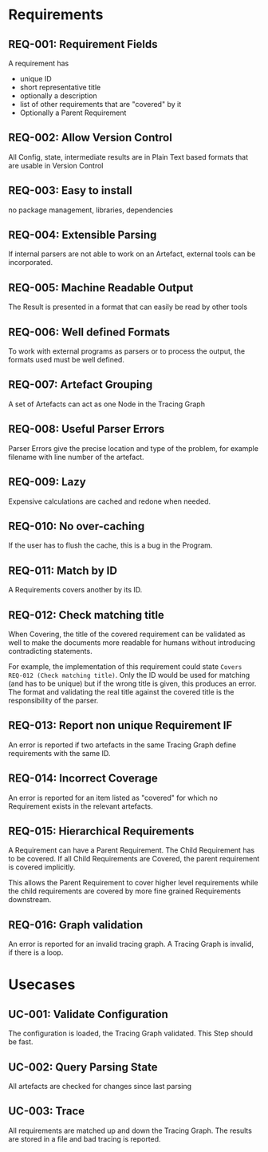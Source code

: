 
Requirements
============


## REQ-001: Requirement Fields

A requirement has
* unique ID
* short representative title
* optionally a description
* list of other requirements that are "covered" by it
* Optionally a Parent Requirement


## REQ-002: Allow Version Control


All Config, state, intermediate results are in Plain Text based formats that are usable in
Version Control

## REQ-003: Easy to install

no package management, libraries, dependencies


## REQ-004: Extensible Parsing

If internal parsers are not able to work on an Artefact, external tools can be incorporated.


## REQ-005: Machine Readable Output

The Result is presented in a format that can easily be read by other tools

## REQ-006: Well defined Formats

To work with external programs as parsers or to process the output, the formats used must be well
defined.

## REQ-007: Artefact Grouping

A set of Artefacts can act as one Node in the Tracing Graph


## REQ-008: Useful Parser Errors

Parser Errors give the precise location and type of the problem, for example filename with
line number of the artefact.

## REQ-009: Lazy

Expensive calculations are cached and redone when needed.


## REQ-010: No over-caching

If the user has to flush the cache, this is a bug in the Program.


## REQ-011: Match by ID

A Requirements covers another by its ID.

## REQ-012: Check matching title

When Covering, the title of the covered requirement can be validated as well to make the documents
more readable for humans without introducing contradicting statements.

For example, the implementation of this requirement could state `Covers REQ-012 (Check matching
title)`. Only the ID would be used for matching (and has to be unique) but if the wrong title is
given, this produces an error. The format and validating the real title against the covered title is
the responsibility of the parser.


## REQ-013: Report non unique Requirement IF

An error is reported if two artefacts in the same Tracing Graph define requirements with the same
ID.

## REQ-014: Incorrect Coverage

An error is reported for an item listed as "covered" for which no Requirement exists in the relevant artefacts.


## REQ-015: Hierarchical Requirements

A Requirement can have a Parent Requirement. The Child Requirement has to be covered. If all Child
Requirements are Covered, the parent requirement is covered implicitly.

This allows the Parent Requirement to cover higher level requirements while the child requirements
are covered by more fine grained Requirements downstream.



## REQ-016: Graph validation

An error is reported for an invalid tracing graph. A Tracing Graph is invalid, if there is a loop.

Usecases
========

## UC-001: Validate Configuration

The configuration is loaded, the Tracing Graph validated. This Step should be fast.

## UC-002: Query Parsing State

All artefacts are checked for changes since last parsing


## UC-003: Trace

All requirements are matched up and down the Tracing Graph. The results are stored in a file and bad
tracing is reported.
